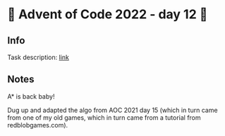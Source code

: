 # 🎄 Advent of Code 2022 - day 12 🎄

## Info

Task description: [link](https://adventofcode.com/2022/day/12)

## Notes

A* is back baby!

Dug up and adapted the algo from AOC 2021 day 15 (which in turn came from one of my old games, which in turn came from a tutorial from redblobgames.com).
